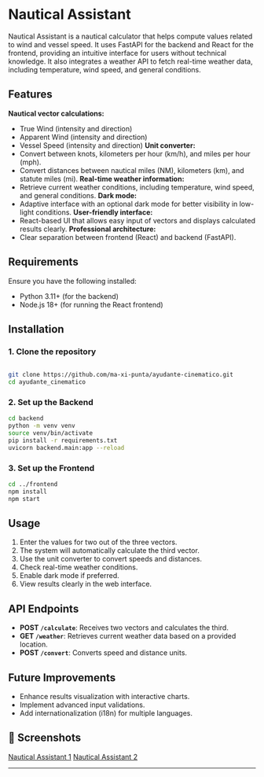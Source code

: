 # Nautical Assistant

Nautical Assistant is a nautical calculator that helps compute values related to wind and vessel speed. It uses FastAPI for the backend and React for the frontend, providing an intuitive interface for users without technical knowledge. It also integrates a weather API to fetch real-time weather data, including temperature, wind speed, and general conditions.

## Features

**Nautical vector calculations:**
  - True Wind (intensity and direction)
  - Apparent Wind (intensity and direction)
  - Vessel Speed (intensity and direction)
**Unit converter:**
  - Convert between knots, kilometers per hour (km/h), and miles per hour (mph).
  - Convert distances between nautical miles (NM), kilometers (km), and statute miles (mi).
**Real-time weather information:**
  - Retrieve current weather conditions, including temperature, wind speed, and general conditions.
**Dark mode:**
  - Adaptive interface with an optional dark mode for better visibility in low-light conditions.
**User-friendly interface:**
  - React-based UI that allows easy input of vectors and displays calculated results clearly.
**Professional architecture:**
  - Clear separation between frontend (React) and backend (FastAPI).

## Requirements

Ensure you have the following installed:

- Python 3.11+ (for the backend)
- Node.js 18+ (for running the React frontend)

## Installation

### 1. Clone the repository

```bash

git clone https://github.com/ma-xi-punta/ayudante-cinematico.git
cd ayudante_cinematico
```

### 2. Set up the Backend

```bash
cd backend
python -m venv venv
source venv/bin/activate  
pip install -r requirements.txt
uvicorn backend.main:app --reload
```

### 3. Set up the Frontend

```bash
cd ../frontend
npm install
npm start
```

## Usage

1. Enter the values for two out of the three vectors.
2. The system will automatically calculate the third vector.
3. Use the unit converter to convert speeds and distances.
4. Check real-time weather conditions.
5. Enable dark mode if preferred.
6. View results clearly in the web interface.

## API Endpoints

- **POST `/calculate`**: Receives two vectors and calculates the third.
- **GET `/weather`**: Retrieves current weather data based on a provided location.
- **POST `/convert`**: Converts speed and distance units.

## Future Improvements

- Enhance results visualization with interactive charts.
- Implement advanced input validations.
- Add internationalization (i18n) for multiple languages.

## 📸 Screenshots

[Nautical Assistant 1](frontend/static/day.png)
[Nautical Assistant 2](frontend/static/nigth.png)

---

